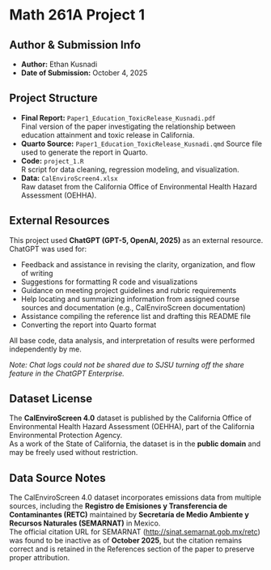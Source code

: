 # Math 261A Project 1

## Author & Submission Info
- **Author:** Ethan Kusnadi  
- **Date of Submission:** October 4, 2025  

## Project Structure
- **Final Report:** `Paper1_Education_ToxicRelease_Kusnadi.pdf`  
  Final version of the paper investigating the relationship between education attainment and toxic release in California.
- **Quarto Source:** `Paper1_Education_ToxicRelease_Kusnadi.qmd`
  Source file used to generate the report in Quarto.
- **Code:** `project_1.R`  
  R script for data cleaning, regression modeling, and visualization.  
- **Data:** `CalEnviroScreen4.xlsx`  
  Raw dataset from the California Office of Environmental Health Hazard Assessment (OEHHA).  

## External Resources
This project used **ChatGPT (GPT-5, OpenAI, 2025)** as an external resource. ChatGPT was used for:  
- Feedback and assistance in revising the clarity, organization, and flow of writing
- Suggestions for formatting R code and visualizations
- Guidance on meeting project guidelines and rubric requirements
- Help locating and summarizing information from assigned course sources and documentation (e.g., CalEnviroScreen documentation)
- Assistance compiling the reference list and drafting this README file
- Converting the report into Quarto format  

All base code, data analysis, and interpretation of results were performed independently by me.  

*Note: Chat logs could not be shared due to SJSU turning off the share feature in the ChatGPT Enterprise.*

## Dataset License
The **CalEnviroScreen 4.0** dataset is published by the California Office of Environmental Health Hazard Assessment (OEHHA), part of the California Environmental Protection Agency.  
As a work of the State of California, the dataset is in the **public domain** and may be freely used without restriction.  

## Data Source Notes
The CalEnviroScreen 4.0 dataset incorporates emissions data from multiple sources, including the **Registro de Emisiones y Transferencia de Contaminantes (RETC)** maintained by **Secretaría de Medio Ambiente y Recursos Naturales (SEMARNAT)** in Mexico.  
The official citation URL for SEMARNAT (http://sinat.semarnat.gob.mx/retc) was found to be inactive as of **October 2025**, but the citation remains correct and is retained in the References section of the paper to preserve proper attribution.
